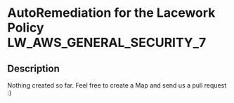 # AutoRemediation for the Lacework Policy LW_AWS_GENERAL_SECURITY_7

## Description
Nothing created so far. Feel free to create a Map and send us a pull request :)
